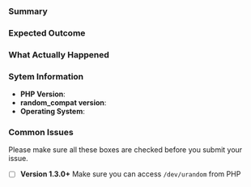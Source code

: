 ### Summary



### Expected Outcome



### What Actually Happened



### Sytem Information

* **PHP Version**: 
* **random_compat version**:
* **Operating System**:

### Common Issues

Please make sure all these boxes are checked before you submit your issue.

- [ ] **Version 1.3.0+** Make sure you can access `/dev/urandom` from PHP
